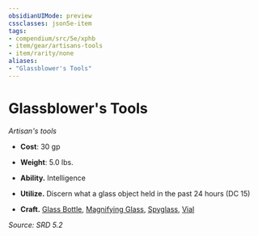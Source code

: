 ```yaml
---
obsidianUIMode: preview
cssclasses: json5e-item
tags:
- compendium/src/5e/xphb
- item/gear/artisans-tools
- item/rarity/none
aliases: 
- "Glassblower's Tools"
---
```

# Glassblower's Tools
*Artisan's tools*  

- **Cost**: 30 gp
- **Weight**: 5.0 lbs.

- **Ability.** Intelligence  
- **Utilize.** Discern what a glass object held in the past 24 hours (DC 15)  
- **Craft.** [Glass Bottle](compendium/items/glass-bottle-xphb.md), [Magnifying Glass](compendium/items/magnifying-glass-xphb.md), [Spyglass](compendium/items/spyglass-xphb.md), [Vial](compendium/items/vial-xphb.md)  

*Source: SRD 5.2*